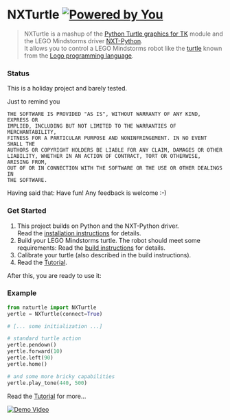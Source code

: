 # NXTurtle [![Powered by You](http://sapegin.github.io/powered-by-you/badge.svg)](http://sapegin.github.io/powered-by-you/)

>NXTurtle is a mashup of the [Python Turtle graphics for TK](http://docs.python.org/library/turtle.html) 
module and the LEGO Mindstorms driver [NXT-Python](https://github.com/eelviny/nxt-python).<br>
>It allows you to control a LEGO Mindstorms robot like the [turtle](http://en.wikipedia.org/wiki/Turtle_(robot)) 
known from the [Logo programming language](http://en.wikipedia.org/wiki/Logo_(programming_language)).


### Status

This is a holiday project and barely tested.

Just to remind you
```
THE SOFTWARE IS PROVIDED "AS IS", WITHOUT WARRANTY OF ANY KIND, EXPRESS OR
IMPLIED, INCLUDING BUT NOT LIMITED TO THE WARRANTIES OF MERCHANTABILITY,
FITNESS FOR A PARTICULAR PURPOSE AND NONINFRINGEMENT. IN NO EVENT SHALL THE
AUTHORS OR COPYRIGHT HOLDERS BE LIABLE FOR ANY CLAIM, DAMAGES OR OTHER
LIABILITY, WHETHER IN AN ACTION OF CONTRACT, TORT OR OTHERWISE, ARISING FROM,
OUT OF OR IN CONNECTION WITH THE SOFTWARE OR THE USE OR OTHER DEALINGS IN
THE SOFTWARE.
```

Having said that: Have fun!
Any feedback is welcome :-)


### Get Started

  1. This project builds on Python and the NXT-Python driver.<br>
     Read the [installation instructions](https://github.com/mar10/nxturtle/wiki/Installation) for details.
  2. Build your LEGO Mindstorms turtle. 
     The robot should meet some requirements: 
     Read the [build instructions](https://github.com/mar10/nxturtle/wiki/ConstructAndCalibrate) for details.
  3. Calibrate your turtle (also described in the build instructions).
  4. Read the [Tutorial](https://github.com/mar10/nxturtle/wiki/Tutorial).

After this, you are ready to use it:


### Example

```py
from nxturtle import NXTurtle
yertle = NXTurtle(connect=True)

# [... some initialization ...]

# standard turtle action
yertle.pendown()
yertle.forward(10)
yertle.left(90)
yertle.home()

# and some more bricky capabilities
yertle.play_tone(440, 500)
```

Read the [Tutorial](https://github.com/mar10/nxturtle/wiki/Tutorial) for more...


[![Demo Video](https://img.youtube.com/vi/5xIK6iFTDzM/0.jpg)](http://www.youtube.com/watch?v=5xIK6iFTDzM)
